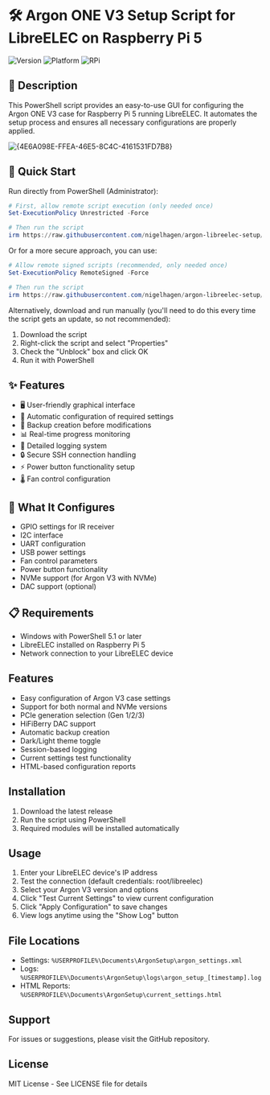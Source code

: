 # 🛠️ Argon ONE V3 Setup Script for LibreELEC on Raspberry Pi 5

![Version](https://img.shields.io/badge/version-1.2.1-blue)
![Platform](https://img.shields.io/badge/platform-LibreELEC-green)
![RPi](https://img.shields.io/badge/device-Raspberry%20Pi%205-red)

## 📝 Description

This PowerShell script provides an easy-to-use GUI for configuring the Argon ONE V3 case for Raspberry Pi 5 running LibreELEC. It automates the setup process and ensures all necessary configurations are properly applied.

![{4E6A098E-FFEA-46E5-8C4C-4161531FD7B8}](https://github.com/user-attachments/assets/62c1119e-e62d-4256-9d45-d1853e8d2d63)


## 🚀 Quick Start

Run directly from PowerShell (Administrator):
```powershell
# First, allow remote script execution (only needed once)
Set-ExecutionPolicy Unrestricted -Force

# Then run the script
irm https://raw.githubusercontent.com/nigelhagen/argon-libreelec-setup/main/argonv3.ps1 | iex
```

Or for a more secure approach, you can use:
```powershell
# Allow remote signed scripts (recommended, only needed once)
Set-ExecutionPolicy RemoteSigned -Force

# Then run the script
irm https://raw.githubusercontent.com/nigelhagen/argon-libreelec-setup/main/argonv3.ps1 | iex
```

Alternatively, download and run manually (you'll need to do this every time the script gets an update, so not recommended):
1. Download the script
2. Right-click the script and select "Properties"
3. Check the "Unblock" box and click OK
4. Run it with PowerShell

## ✨ Features

- 🖥️ User-friendly graphical interface
- 🔄 Automatic configuration of required settings
- 💾 Backup creation before modifications
- 📊 Real-time progress monitoring
- 📝 Detailed logging system
- 🔒 Secure SSH connection handling
- ⚡ Power button functionality setup
- 🌡️ Fan control configuration

## 🔧 What It Configures

- GPIO settings for IR receiver
- I2C interface
- UART configuration
- USB power settings
- Fan control parameters
- Power button functionality
- NVMe support (for Argon V3 with NVMe)
- DAC support (optional)

## 📋 Requirements

- Windows with PowerShell 5.1 or later
- LibreELEC installed on Raspberry Pi 5
- Network connection to your LibreELEC device

## Features
- Easy configuration of Argon V3 case settings
- Support for both normal and NVMe versions
- PCIe generation selection (Gen 1/2/3)
- HiFiBerry DAC support
- Automatic backup creation
- Dark/Light theme toggle
- Session-based logging
- Current settings test functionality
- HTML-based configuration reports

## Installation
1. Download the latest release
2. Run the script using PowerShell
3. Required modules will be installed automatically

## Usage
1. Enter your LibreELEC device's IP address
2. Test the connection (default credentials: root/libreelec)
3. Select your Argon V3 version and options
4. Click "Test Current Settings" to view current configuration
5. Click "Apply Configuration" to save changes
6. View logs anytime using the "Show Log" button

## File Locations
- Settings: `%USERPROFILE%\Documents\ArgonSetup\argon_settings.xml`
- Logs: `%USERPROFILE%\Documents\ArgonSetup\logs\argon_setup_[timestamp].log`
- HTML Reports: `%USERPROFILE%\Documents\ArgonSetup\current_settings.html`

## Support
For issues or suggestions, please visit the GitHub repository.

## License
MIT License - See LICENSE file for details

